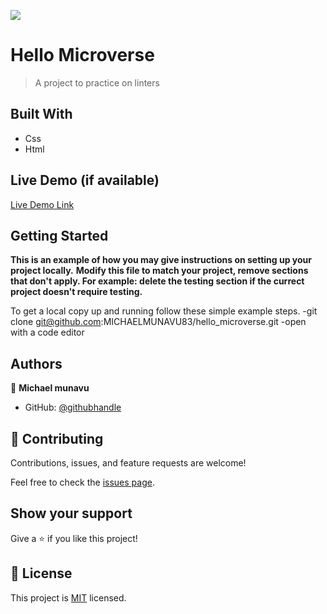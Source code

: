 ![](https://img.shields.io/badge/Microverse-blueviolet)

# Hello Microverse

> A project to practice on linters


## Built With

- Css
- Html

## Live Demo (if available)

[Live Demo Link](https://livedemo.com)


## Getting Started

**This is an example of how you may give instructions on setting up your project locally.**
**Modify this file to match your project, remove sections that don't apply. For example: delete the testing section if the currect project doesn't require testing.**


To get a local copy up and running follow these simple example steps.
-git clone git@github.com:MICHAELMUNAVU83/hello_microverse.git
-open with a code editor



## Authors

👤 **Michael munavu**


- GitHub: [@githubhandle](https://github.com/MICHAELMUNAVU83)

## 🤝 Contributing

Contributions, issues, and feature requests are welcome!

Feel free to check the [issues page](../../issues/).

## Show your support

Give a ⭐️ if you like this project!

## 📝 License

This project is [MIT](./MIT.md) licensed.
